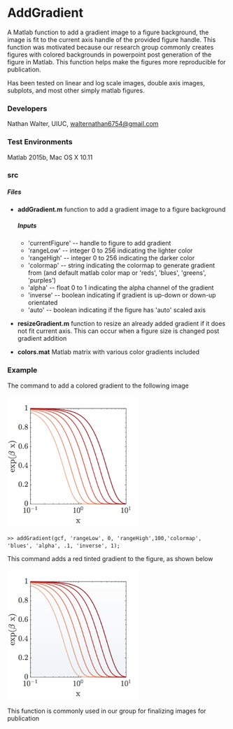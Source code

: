 # AddGradient
A Matlab function to add a gradient image to a figure background, the image is fit to the current axis handle of the provided figure handle. This function was motivated because our research group commonly creates figures with colored backgrounds in powerpoint post generation of the figure in Matlab.  This function helps make the figures more reproducible for publication.

Has been tested on linear and log scale images, double axis images, subplots, and most other simply matlab figures.

### Developers
Nathan Walter, UIUC, walternathan6754@gmail.com

### Test Environments
Matlab 2015b, Mac OS X 10.11

### src
##### Files
* **addGradient.m**
    function to add a gradient image to a figure background

    ##### Inputs
    * 'currentFigure' -- handle to figure to add gradient
    * 'rangeLow'      -- integer 0 to 256 indicating the lighter color
    * 'rangeHigh'     -- integer 0 to 256 indicating the darker color
    * 'colormap'      -- string indicating the colormap to generate gradient from (and default matlab color map or 'reds', 'blues', 'greens', 'purples')
    * 'alpha'         -- float 0 to 1 indicating the alpha channel of the gradient
    * 'inverse'       -- boolean indicating if gradient is up-down or down-up orientated
    * 'auto'          -- boolean indicating if the figure has 'auto' scaled axis
    
* **resizeGradient.m**
    function to resize an already added gradient if it does not fit current axis. This can occur when a figure size is changed post gradient addition

* **colors.mat**
    Matlab matrix with various color gradients included

### Example
The command to add a colored gradient to the following image

<img src="./images/no_gradient.png" width="300">

`>> addGradient(gcf, 'rangeLow', 0, 'rangeHigh',100,'colormap', 'blues', 'alpha', .1, 'inverse', 1);`

This command adds a red tinted gradient to the figure, as shown below

<img src="./images/with_gradient.png" width="300">

This function is commonly used in our group for finalizing images for publication
